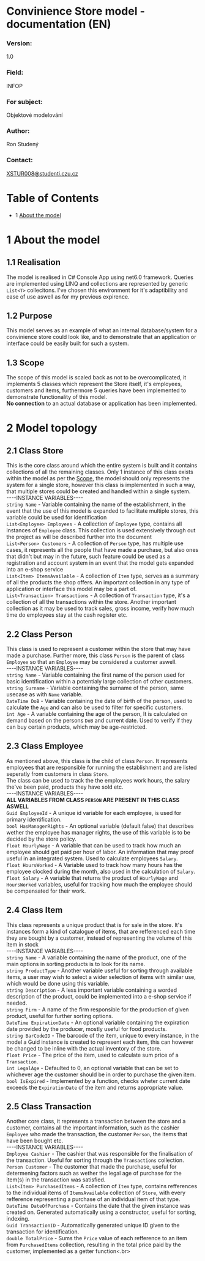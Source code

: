 # **Convinience Store model - documentation (EN)**
### Version:
1.0
### Field:
INFOP
### For subject:
Objektové modelování
### Author:
Ron Studený
### Contact:
XSTUR008@studenti.czu.cz
# Table of Contents
* 1 [About the model](#1-about-the-model)

# 1 About the model
## 1.1 Realisation
The model is realised in C# Console App using net6.0 framework. Queries are implemented using LINQ and collections are represented by generic ``List<T>`` collecitons. I've chosen this environment for it's adaptibility and ease of use aswell as for my previous expirence.
## 1.2 Purpose
This model serves as an example of what an internal database/system for a convinience store could look like, and to demonstrate that an application or interface could be easily built for such a system.
## 1.3 Scope
The scope of this model is scaled back as not to be overcomplicated, it implements 5 classes which represent the Store itself, it's employees, customers and items, furthermore 5 queries have been implemented to demonstrate functionality of this model.<br> **No connection** to an actual database or application has been implemented.
# 2 Model topology
## 2.1 Class Store
This is the core class around which the entire system is built and it contains collections of all the remaining classes. Only 1 instance of this class exists within the model as per the [Scope](#13-scope), the model should only represents the system for a single store, however this class is implemented in such a way, that multiple stores could be created and handled within a single system.<br>
----INSTANCE VARIABLES----<br>
``string Name`` - Variable containing the name of the establishment, in the event that the use of this model is expanded to facilitate multiple stores, this variable could be used for identification<br>
``List<Employee> Employees`` - A collection of ``Employee`` type, contains all instances of ``Employee`` class. This collection is used extensively through out the project as will be described further into the document<br>
``List<Person> Customers`` - A collection of ``Person`` type, has multiple use cases, it represents all the people that have made a purchase, but also ones that didn't but may in the future, such feature could be used as a registration and account system in an event that the model gets expanded into an e-shop service<br>
``List<Item> ItemsAvailable`` - A collection of ``Item`` type, serves as a summary of all the products the shop offers. An important collection in any type of application or interface this model may be a part of.<br>
``List<Transaction> Transactions`` - A collection of ``Transaction`` type, it's a collection of all the transactions within the store. Another important collection as it may be used to track sales, gross income, verify how much time do employees stay at the cash register etc.<br>
## 2.2 Class Person
This class is used to represent a customer within the store that may have made a purchase. Further more, this class ``Person`` is the parent of class ``Employee`` so that an ``Employee`` may be considered a customer aswell.<br>
----INSTANCE VARIABLES----<br>
``string Name`` - Variable containing the first name of the person used for basic identification within a potentialy large collection of other customers.<br>
``string Surname`` - Variable containing the surname of the person, same usecase as with ``Name`` variable.<br>
``DateTime DoB`` - Variable containing the date of birth of the person, used to calculate the ``Age`` and can also be used to filter for specific customers.<br>
``int Age`` - A variable containing the age of the person, It is calculated on demand based on the persons ``DoB`` and current date. Used to verify if they can buy certain products, which may be age-restricted.<br>
## 2.3 Class Employee
As mentioned above, this class is the child of class ``Person``. It represents employees that are responsible for running the establishment and are listed seperatly from customers in class ``Store``.<br> The class can be used to track the the employees work hours, the salary the've been paid, products they have sold etc.<br>
----INSTANCE VARIABLES----<br>
**ALL VARIABLES FROM CLASS ``PERSON`` ARE PRESENT IN THIS CLASS ASWELL**<br>
``Guid EmployeeId`` - A unique id variable for each employee, is used for primary identification.<br>
``bool HasManagerRights`` - An optional variable (default false) that describes wether the employee has manager rights, the use of this variable is to be decided by the store policy.<br>
``float HourlyWage`` - A variable that can be used to track how much an employee should get paid per hour of labor. An information that may proof useful in an integrated system. Used to calculate employees ``Salary``.<br>
``float HoursWorked`` - A Variable used to track how many hours has the employee clocked during the month, also used in the calculation of ``Salary``.<br>
``float Salary`` - A variable that returns the product of ``HourlyWage`` and ``HoursWorked`` variables, useful for tracking how much the employee should be compensated for their work.<br>
## 2.4 Class Item
This class represents a unique product that is for sale in the store. It's instances form a kind of catalogue of items, that are refferenced each time they are bought by a customer, instead of representing the volume of this item in stock<br>
----INSTANCE VARIABLES----<br>
``string Name`` - A variable containing the name of the product, one of the main options in sorting products is to look for its name.<br>
``string ProductType`` - Another variable useful for sorting through available items, a user may wish to select a wider selection of items with similar use, which would be done using this variable.<br>
``string Description`` - A less important variable containing a worded description of the product, could be implemented into a e-shop service if needed.<br>
``string Firm`` - A name of the firm responsible for the production of given product, useful for further sorting options.<br>
``DateTime ExpirationDate`` - An optional variable containing the expiration date provided by the producer, mostly useful for food products.<br>
``string BarCodeID`` - The barcode of the item, unique to every instance, in the model a Guid instance is created to represent each item, this can however be changed to be inline with the actual inventory of the store.<br>
``float Price`` - The price of the item, used to calculate sum price of a ``Transaction``.<br>
``int LegalAge`` - Defaulted to 0, an optional variable that can be set to whichever age the customer should be in order to purchase the given item.<br>
``bool IsExpired`` - Implemented by a function, checks wheter current date exceeds the ``ExpirationDate`` of the item and returns appropriate value.<br>

## 2.5 Class Transaction
Another core class, it represents a transaction between the store and a customer, contains all the important information, such as the cashier ``Employee`` who made the transaction, the customer ``Person``, the items that have been bought etc.<br>
----INSTANCE VARIABLES----<br>
``Employee Cashier`` - The cashier that was responsible for the finalisation of the transaction. Useful for sorting through the ``Transactions`` collection.<br>
``Person Customer`` - The customer that made the purchase, useful for determening factors such as wether the legal age of purchase for the item(s) in the transaction was satisfied.<br>
``List<Item> PurchasedItems`` - A collection of ``Item`` type, contains refferences to the individual items of ``ItemsAvailable`` collection of ``Store``, with every refference representing a purchase of an individual item of that type.<br>
``DateTime DateOfPurchase`` - Contains the date that the given instance was created on. Generated automatically using a constructor, useful for sorting, indexing.<br>
``Guid TransactionID`` - Automatically generated unique ID given to the transaction for identification.<br>
``double TotalPrice`` - Sums the ``Price`` value of each refference to an item from ``PurchasedItems`` collection, resulting in the total price paid by the customer, implemented as a getter function<.br>
